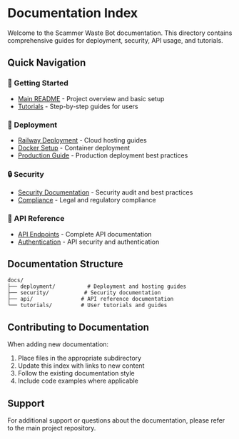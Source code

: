 # Documentation Index

Welcome to the Scammer Waste Bot documentation. This directory contains comprehensive guides for deployment, security, API usage, and tutorials.

## Quick Navigation

### 🚀 Getting Started
- [Main README](../README.md) - Project overview and basic setup
- [Tutorials](tutorials/) - Step-by-step guides for users

### 🔧 Deployment
- [Railway Deployment](deployment/) - Cloud hosting guides
- [Docker Setup](deployment/) - Container deployment
- [Production Guide](deployment/) - Production deployment best practices

### 🔒 Security
- [Security Documentation](security/) - Security audit and best practices
- [Compliance](security/) - Legal and regulatory compliance

### 📡 API Reference
- [API Endpoints](api/) - Complete API documentation
- [Authentication](api/) - API security and authentication

## Documentation Structure

```
docs/
├── deployment/          # Deployment and hosting guides
├── security/           # Security documentation
├── api/               # API reference documentation
└── tutorials/         # User tutorials and guides
```

## Contributing to Documentation

When adding new documentation:
1. Place files in the appropriate subdirectory
2. Update this index with links to new content
3. Follow the existing documentation style
4. Include code examples where applicable

## Support

For additional support or questions about the documentation, please refer to the main project repository.

